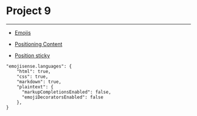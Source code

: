 # Project 9
---

- [Emojis](https://tools.picsart.com/text/emojis/)

- [Positioning Content](https://codepen.io/behshad/pen/KGrxMx)
- [Position sticky](https://codepen.io/behshad/pen/WNEwQMN)


```
"emojisense.languages": {
    "html": true,
    "css": true,
    "markdown": true,
    "plaintext": {
      "markupCompletionsEnabled": false,
      "emojiDecoratorsEnabled": false
    },
}
```